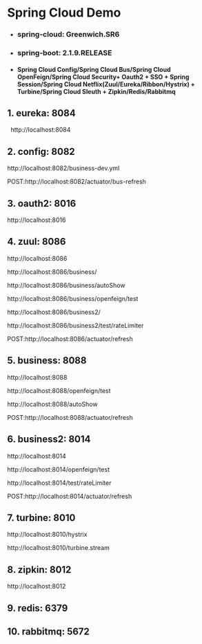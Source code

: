 # Spring Cloud Demo
- ### spring-cloud: Greenwich.SR6
- ### spring-boot: 2.1.9.RELEASE
- #### Spring Cloud Config/Spring Cloud Bus/Spring Cloud OpenFeign/Spring Cloud Security+ Oauth2 + SSO + Spring Session/Spring Cloud Netflix(Zuul/Eureka/Ribbon/Hystrix) + Turbine/Spring Cloud Sleuth + Zipkin/Redis/Rabbitmq

## 1. eureka:      8084
&nbsp;&nbsp;http://localhost:8084

## 2. config:      8082
  http://localhost:8082/business-dev.yml

POST:http://localhost:8082/actuator/bus-refresh

## 3. oauth2:      8016   
http://localhost:8016

## 4. zuul:     8086
http://localhost:8086

http://localhost:8086/business/

http://localhost:8086/business/autoShow

http://localhost:8086/business/openfeign/test

http://localhost:8086/business2/

http://localhost:8086/business2/test/rateLimiter

POST:http://localhost:8086/actuator/refresh

## 5. business:    8088
http://localhost:8088

http://localhost:8088/openfeign/test

http://localhost:8088/autoShow

POST:http://localhost:8088/actuator/refresh

## 6. business2:   8014
http://localhost:8014

http://localhost:8014/openfeign/test

http://localhost:8014/test/rateLimiter

POST:http://localhost:8014/actuator/refresh

## 7. turbine:     8010
http://localhost:8010/hystrix

http://localhost:8010/turbine.stream

## 8. zipkin:         8012
http://localhost:8012

## 9. redis:         6379

## 10. rabbitmq:         5672
